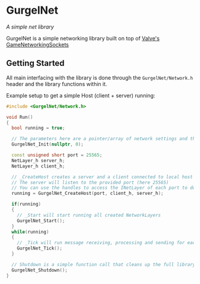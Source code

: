 # GurgelNet 
_A simple net library_

GurgelNet is a simple networking library built on top of [Valve's GameNetworkingSockets](https://github.com/ValveSoftware/GameNetworkingSockets/)

## Getting Started

All main interfacing with the library is done through the `GurgelNet/Network.h` header and the library functions within it.

Example setup to get a simple Host (client + server) running:
```cpp
#include <GurgelNet/Network.h>

void Run()
{
  bool running = true;

  // The parameters here are a pointer/array of network settings and the amount of settings (here = 0)
  GurgelNet_Init(nullptr, 0);

  const unsigned short port = 25565;
  NetLayer_h server_h;
  NetLayer_h client_h;

  // _CreateHost creates a server and a client connected to local host
  // The server will listen to the provided port (here 25565)
  // You can use the handles to access the INetLayer of each part to do more custom setup
  running = GurgelNet_CreateHost(port, client_h, server_h);

  if(running)
  {
    // _Start will start running all created NetworkLayers
    GurgelNet_Start();
  }
  while(running)
  {
    // _Tick will run message receiving, processing and sending for each created NetworkLayer
    GurgelNet_Tick();
  }

  // Shutdown is a simple function call that cleans up the full library
  GurgelNet_Shutdown();
}
```
